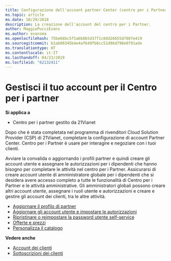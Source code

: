 ```yaml
---
title: Configurazione dell'account partner Center (centro per i Partner gestito da 21Vianet)
ms.topic: article
ms.date: 10/29/2018
description: La creazione dell'account del centro per i Partner.
author: MaggiePucciEvans
ms.author: evansma
ms.openlocfilehash: 75be66bc5f5a6b8b5d37f1c8dd26655d7807e419
ms.sourcegitcommit: b1ab80345b4e4af649fb8cc51d96d798e0791ade
ms.translationtype: HT
ms.contentlocale: it-IT
ms.lasthandoff: 04/23/2019
ms.locfileid: "62132411"
---
```

# <a name="manage-your-partner-center-account"></a>Gestisci il tuo account per il Centro per i partner 


**Si applica a**

-   Centro per i partner gestito da 21Vianet


Dopo che è stata completata nel programma di rivenditori Cloud Solution Provider (CSP) di 21Vianet, completare la configurazione di account Partner Center. Centro per i Partner è usare per interagire e negoziare con i tuoi clienti. 

Avviare la convalida o aggiornando i profili partner e quindi creare gli account utente e assegnare le autorizzazioni per i dipendenti che hanno bisogno per completare le attività nel centro per i Partner. Assicurarsi di creare account utente di amministratore globale per i dipendenti che si desidera avere accesso completo a tutte le funzionalità di Centro per i Partner e le attività amministrative. Gli amministratori globali possono creare altri account utente, assegnare i ruoli utente e autorizzazioni e creare e gestire gli account dei clienti, tra le altre attività.    

-   [Aggiornare il profilo di partner](update-your-partner-profile.md)
-   [Aggiornare gli account utente e impostare le autorizzazioni](create-user-accounts-and-set-permissions.md)
-   [Ripristinare o reimpostare la password utente self-service](reset-a-user-password.md)
-   [Offerte e prezzi](see-offers-and-pricing.md)
-   [Personalizza il catalogo](customize-the-catalog.md)

**Vedere anche**

-   [Account dei clienti](customer-accounts.md)
-   [Sottoscrizioni dei clienti](customer-subscriptions.md) 

 




